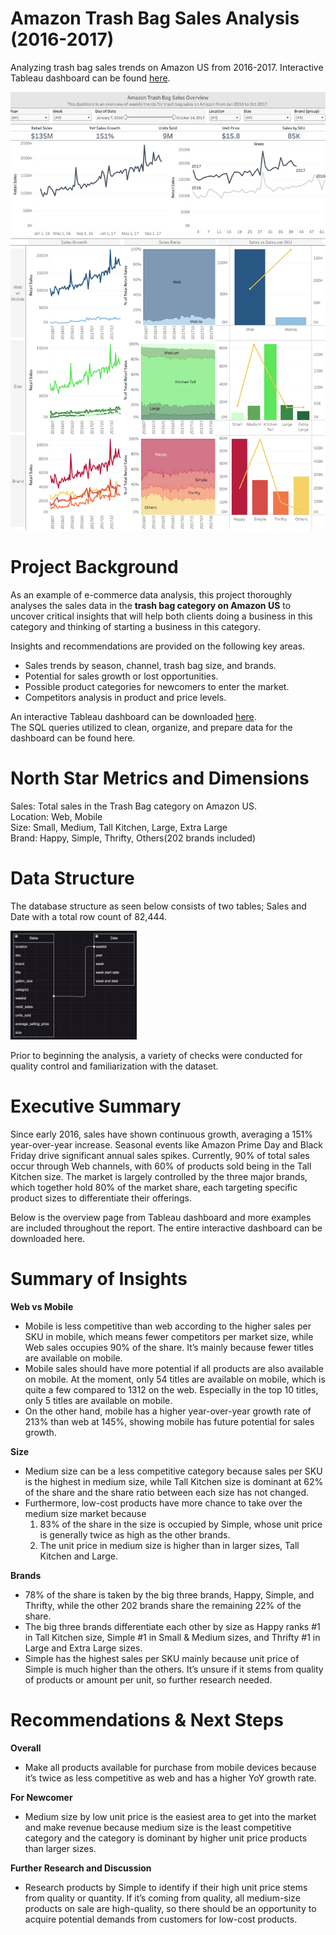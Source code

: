 # Amazon Trash Bag Sales Analysis (2016-2017)
Analyzing trash bag sales trends on Amazon US from 2016-2017. Interactive Tableau dashboard can be found [here](https://public.tableau.com/app/profile/naoki.kojima/viz/AmazonTrashBag/Overview?publish=yes).  
  
![Tableau Dashboard Screenshot](./Tableau%20Dashboard%20Screenshot.png)

# Project Background
As an example of e-commerce data analysis, this project thoroughly analyses the sales data in the **trash bag category on Amazon US** to uncover critical insights that will help both clients doing a business in this category and thinking of starting a business in this category.

Insights and recommendations are provided on the following key areas.
- Sales trends by season, channel, trash bag size, and brands.
- Potential for sales growth or lost opportunities.
- Possible product categories for newcomers to enter the market.
- Competitors analysis in product and price levels.

An interactive Tableau dashboard can be downloaded [here](https://public.tableau.com/app/profile/naoki.kojima/viz/AmazonTrashBag/Overview?publish=yes).  
The SQL queries utilized to clean, organize, and prepare data for the dashboard can be found here.

# North Star Metrics and Dimensions
Sales: Total sales in the Trash Bag category on Amazon US.  
Location: Web, Mobile  
Size: Small, Medium, Tall Kitchen, Large, Extra Large  
Brand: Happy, Simple, Thrifty, Others(202 brands included)  

# Data Structure
The database structure as seen below consists of two tables; Sales and Date with a total row count of 82,444.  

<img src="./Entity%20Relational%20Diagram%20screenshot.png" alt="Entity Relational Diagram screenshot" width="40%">
  
Prior to beginning the analysis, a variety of checks were conducted for quality control and familiarization with the dataset.

# Executive Summary
Since early 2016, sales have shown continuous growth, averaging a 151% year-over-year increase. Seasonal events like Amazon Prime Day and Black Friday drive significant annual sales spikes. Currently, 90% of total sales occur through Web channels, with 60% of products sold being in the Tall Kitchen size. The market is largely controlled by the three major brands, which together hold 80% of the market share, each targeting specific product sizes to differentiate their offerings.

Below is the overview page from Tableau dashboard and more examples are included throughout the report. The entire interactive dashboard can be downloaded here.

# Summary of Insights
**Web vs Mobile**
- Mobile is less competitive than web according to the higher sales per SKU in mobile, which means fewer competitors per market size, while Web sales occupies 90% of the share. It’s mainly because fewer titles are available on mobile.
- Mobile sales should have more potential if all products are also available on mobile. At the moment, only 54 titles are available on mobile, which is quite a few compared to 1312 on the web. Especially in the top 10 titles, only 5 titles are available on mobile.
- On the other hand, mobile has a higher year-over-year growth rate of 213% than web at 145%, showing mobile has future potential for sales growth.

**Size**
- Medium size can be a less competitive category because sales per SKU is the highest in medium size, while Tall Kitchen size is dominant at 62% of the share and the share ratio between each size has not changed.
- Furthermore, low-cost products have more chance to take over the medium size market because 
  1. 83% of the share in the size is occupied by Simple, whose unit price is generally twice as high as the other brands.
  2. The unit price in medium size is higher than in larger sizes, Tall Kitchen and Large.

**Brands**
- 78% of the share is taken by the big three brands, Happy, Simple, and Thrifty, while the other 202 brands share the remaining 22% of the share. 
- The big three brands differentiate each other by size as Happy ranks #1 in Tall Kitchen size, Simple #1 in Small & Medium sizes, and Thrifty #1 in Large and Extra Large sizes.
- Simple has the highest sales per SKU mainly because unit price of Simple is much higher than the others. It’s unsure if it stems from quality of products or amount per unit, so further research needed.

# Recommendations & Next Steps
**Overall**
- Make all products available for purchase from mobile devices because it’s twice as less competitive as web and has a higher YoY growth rate.  

**For Newcomer**
- Medium size by low unit price is the easiest area to get into the market and make revenue because medium size is the least competitive category and the category is dominant by higher unit price products than larger sizes.  

**Further Research and Discussion**
- Research products by Simple to identify if their high unit price stems from quality or quantity. If it’s coming from quality, all medium-size products on sale are high-quality, so there should be an opportunity to acquire potential demands from customers for low-cost products.
